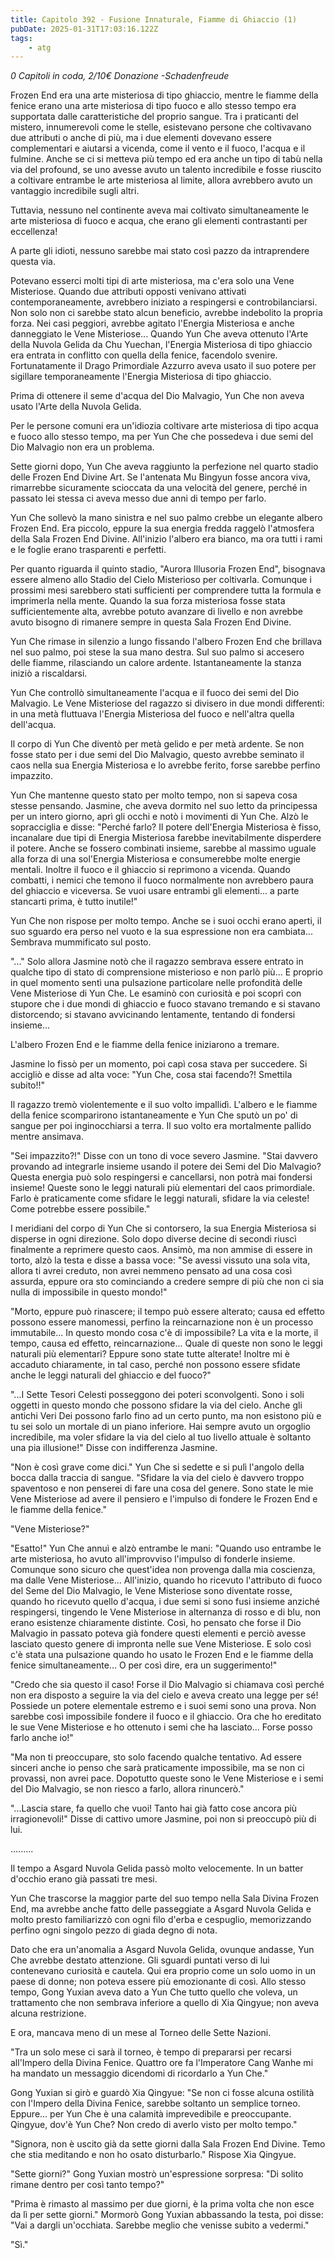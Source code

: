 ```yaml
---
title: Capitolo 392 - Fusione Innaturale, Fiamme di Ghiaccio (1)
pubDate: 2025-01-31T17:03:16.122Z
tags:
    - atg
---
```



<em>0 Capitoli in coda, 2/10€ Donazione
-Schadenfreude</em>


Frozen End era una arte misteriosa di tipo ghiaccio, mentre le fiamme della fenice erano una arte misteriosa di tipo fuoco e allo stesso tempo era supportata dalle caratteristiche del proprio sangue.
Tra i praticanti del mistero, innumerevoli come le stelle, esistevano persone che coltivavano due attributi o anche di più, ma i due elementi dovevano essere complementari e aiutarsi a vicenda, come il vento e il fuoco, l'acqua e il fulmine. Anche se ci si metteva più tempo ed era anche un tipo di tabù nella via del profound, se uno avesse avuto un talento incredibile e fosse riuscito a coltivare entrambe le arte misteriosa al limite, allora avrebbero avuto un vantaggio incredibile sugli altri.


Tuttavia, nessuno nel continente aveva mai coltivato simultaneamente le arte misteriosa di fuoco e acqua, che erano gli elementi contrastanti per eccellenza!


A parte gli idioti, nessuno sarebbe mai stato così pazzo da intraprendere questa via.


Potevano esserci molti tipi di arte misteriosa, ma c'era solo una Vene Misteriose. Quando due attributi opposti venivano attivati contemporaneamente, avrebbero iniziato a respingersi e controbilanciarsi.
Non solo non ci sarebbe stato alcun beneficio, avrebbe indebolito la propria forza. Nei casi peggiori, avrebbe agitato l'Energia Misteriosa e anche danneggiato le Vene Misteriose... Quando Yun Che aveva ottenuto l'Arte della Nuvola Gelida da Chu Yuechan, l'Energia Misteriosa di tipo ghiaccio era entrata in conflitto con quella della fenice, facendolo svenire. Fortunatamente il Drago Primordiale Azzurro aveva usato il suo potere per sigillare temporaneamente l'Energia Misteriosa di tipo ghiaccio.


Prima di ottenere il seme d'acqua del Dio Malvagio, Yun Che non aveva usato l'Arte della Nuvola Gelida.


Per le persone comuni era un'idiozia coltivare arte misteriosa di tipo acqua e fuoco allo stesso tempo, ma per Yun Che che possedeva i due semi del Dio Malvagio non era un problema.


Sette giorni dopo, Yun Che aveva raggiunto la perfezione nel quarto stadio delle Frozen End Divine Art. Se l'antenata Mu Bingyun fosse ancora viva, rimarrebbe sicuramente scioccata da una velocità del genere, perché in passato lei stessa ci aveva messo due anni di tempo per farlo.


Yun Che sollevò la mano sinistra e nel suo palmo crebbe un elegante albero Frozen End. Era piccolo, eppure la sua energia fredda raggelò l'atmosfera della Sala Frozen End Divine. All'inizio l'albero era bianco, ma ora tutti i rami e le foglie erano trasparenti e perfetti.


Per quanto riguarda il quinto stadio, "Aurora Illusoria Frozen End", bisognava essere almeno allo Stadio del Cielo Misterioso per coltivarla. Comunque i prossimi mesi sarebbero stati sufficienti per comprendere tutta la formula e imprimerla nella mente. Quando la sua forza misteriosa fosse stata sufficientemente alta, avrebbe potuto avanzare di livello e non avrebbe avuto bisogno di rimanere sempre in questa Sala Frozen End Divine.


Yun Che rimase in silenzio a lungo fissando l'albero Frozen End che brillava nel suo palmo, poi stese la sua mano destra. Sul suo palmo si accesero delle fiamme, rilasciando un calore ardente. Istantaneamente la stanza iniziò a riscaldarsi.


Yun Che controllò simultaneamente l'acqua e il fuoco dei semi del Dio Malvagio. Le Vene Misteriose del ragazzo si divisero in due mondi differenti: in una metà fluttuava l'Energia Misteriosa del fuoco e nell'altra quella dell'acqua.


Il corpo di Yun Che diventò per metà gelido e per metà ardente. Se non fosse stato per i due semi del Dio Malvagio, questo avrebbe seminato il caos nella sua Energia Misteriosa e lo avrebbe ferito, forse sarebbe perfino impazzito.


Yun Che mantenne questo stato per molto tempo, non si sapeva cosa stesse pensando. Jasmine, che aveva dormito nel suo letto da principessa per un intero giorno, aprì gli occhi e notò i movimenti di Yun Che. Alzò le sopracciglia e disse: "Perché farlo? Il potere dell'Energia Misteriosa è fisso, incanalare due tipi di Energia Misteriosa farebbe inevitabilmente disperdere il potere. Anche se fossero combinati insieme, sarebbe al massimo uguale alla forza di una sol'Energia Misteriosa e consumerebbe molte energie mentali. Inoltre il fuoco e il ghiaccio si reprimono a vicenda. Quando combatti, i nemici che temono il fuoco normalmente non avrebbero paura del ghiaccio e viceversa. Se vuoi usare entrambi gli elementi... a parte stancarti prima, è tutto inutile!"


Yun Che non rispose per molto tempo. Anche se i suoi occhi erano aperti, il suo sguardo era perso nel vuoto e la sua espressione non era cambiata... Sembrava mummificato sul posto.


"..." Solo allora Jasmine notò che il ragazzo sembrava essere entrato in qualche tipo di stato di comprensione misterioso e non parlò più... E proprio in quel momento sentì una pulsazione particolare nelle profondità delle Vene Misteriose di Yun Che. Le esaminò con curiosità e poi scoprì con stupore che i due mondi di ghiaccio e fuoco stavano tremando e si stavano distorcendo; si stavano avvicinando lentamente, tentando di fondersi insieme...


L'albero Frozen End e le fiamme della fenice iniziarono a tremare.


Jasmine lo fissò per un momento, poi capì cosa stava per succedere. Si accigliò e disse ad alta voce: "Yun Che, cosa stai facendo?! Smettila subito!!"


Il ragazzo tremò violentemente e il suo volto impallidì. L'albero e le fiamme della fenice scomparirono istantaneamente e Yun Che sputò un po' di sangue per poi inginocchiarsi a terra. Il suo volto era mortalmente pallido mentre ansimava.


"Sei impazzito?!" Disse con un tono di voce severo Jasmine. "Stai davvero provando ad integrarle insieme usando il potere dei Semi del Dio Malvagio? Questa energia può solo respingersi e cancellarsi, non potrà mai fondersi insieme!
Queste sono le leggi naturali più elementari del caos primordiale. Farlo è praticamente come sfidare le leggi naturali, sfidare la via celeste! Come potrebbe essere possibile."


I meridiani del corpo di Yun Che si contorsero, la sua Energia Misteriosa si disperse in ogni direzione. Solo dopo diverse decine di secondi riuscì finalmente a reprimere questo caos. Ansimò, ma non ammise di essere in torto, alzò la testa e disse a bassa voce: "Se avessi vissuto una sola vita, allora ti avrei creduto, non avrei nemmeno pensato ad una cosa così assurda, eppure ora sto cominciando a credere sempre di più che non ci sia nulla di impossibile in questo mondo!"


"Morto, eppure può rinascere; il tempo può essere alterato; causa ed effetto possono essere manomessi, perfino la reincarnazione non è un processo immutabile... In questo mondo cosa c'è di impossibile? La vita e la morte, il tempo, causa ed effetto, reincarnazione... Quale di queste non sono le leggi naturali più elementari? Eppure sono state tutte alterate! Inoltre mi è accaduto chiaramente, in tal caso, perché non possono essere sfidate anche le leggi naturali del ghiaccio e del fuoco?"


"...I Sette Tesori Celesti posseggono dei poteri sconvolgenti. Sono i soli oggetti in questo mondo che possono sfidare la via del cielo. Anche gli antichi Veri Dei possono farlo fino ad un certo punto, ma non esistono più e tu sei solo un mortale di un piano inferiore. Hai sempre avuto un orgoglio incredibile, ma voler sfidare la via del cielo al tuo livello attuale è soltanto una pia illusione!" Disse con indifferenza Jasmine.


"Non è così grave come dici." Yun Che si sedette e si pulì l'angolo della bocca dalla traccia di sangue. "Sfidare la via del cielo è davvero troppo spaventoso e non penserei di fare una cosa del genere. Sono state le mie Vene Misteriose ad avere il pensiero e l'impulso di fondere le Frozen End e le fiamme della fenice."


"Vene Misteriose?"


"Esatto!" Yun Che annuì e alzò entrambe le mani: "Quando uso entrambe le arte misteriosa, ho avuto all'improvviso l'impulso di fonderle insieme. Comunque sono sicuro che quest'idea non provenga dalla mia coscienza, ma dalle Vene Misteriose... All'inizio, quando ho ricevuto l'attributo di fuoco del Seme del Dio Malvagio, le Vene Misteriose sono diventate rosse, quando ho ricevuto quello d'acqua, i due semi si sono fusi insieme anziché respingersi, tingendo le Vene Misteriose in alternanza di rosso e di blu, non erano esistenze chiaramente distinte.
Così, ho pensato che forse il Dio Malvagio in passato poteva già fondere questi elementi e perciò avesse lasciato questo genere di impronta nelle sue Vene Misteriose. E solo così c'è stata una pulsazione quando ho usato le Frozen End e le fiamme della fenice simultaneamente... O per così dire, era un suggerimento!"


"Credo che sia questo il caso! Forse il Dio Malvagio si chiamava così perché non era disposto a seguire la via del cielo e aveva creato una legge per sé! Possiede un potere elementale estremo e i suoi semi sono una prova. Non sarebbe così impossibile fondere il fuoco e il ghiaccio. Ora che ho ereditato le sue Vene Misteriose e ho ottenuto i semi che ha lasciato... Forse posso farlo anche io!"


"Ma non ti preoccupare, sto solo facendo qualche tentativo. Ad essere sinceri anche io penso che sarà praticamente impossibile, ma se non ci provassi, non avrei pace. Dopotutto queste sono le Vene Misteriose e i semi del Dio Malvagio, se non riesco a farlo, allora rinuncerò."


"...Lascia stare, fa quello che vuoi! Tanto hai già fatto cose ancora più irragionevoli!" Disse di cattivo umore Jasmine, poi non si preoccupò più di lui.


.........


Il tempo a Asgard Nuvola Gelida passò molto velocemente. In un batter d'occhio erano già passati tre mesi.


Yun Che trascorse la maggior parte del suo tempo nella Sala Divina Frozen End, ma avrebbe anche fatto delle passeggiate a Asgard Nuvola Gelida e molto presto familiarizzò con ogni filo d'erba e cespuglio, memorizzando perfino ogni singolo pezzo di giada degno di nota.


Dato che era un'anomalia a Asgard Nuvola Gelida, ovunque andasse, Yun Che avrebbe destato attenzione. Gli sguardi puntati verso di lui contenevano curiosità e cautela. Qui era proprio come un solo uomo in un paese di donne; non poteva essere più emozionante di così. Allo stesso tempo, Gong Yuxian aveva dato a Yun Che tutto quello che voleva, un trattamento che non sembrava inferiore a quello di Xia Qingyue; non aveva alcuna restrizione.


E ora, mancava meno di un mese al Torneo delle Sette Nazioni.


"Tra un solo mese ci sarà il torneo, è tempo di prepararsi per recarsi all'Impero della Divina Fenice. Quattro ore fa l'Imperatore Cang Wanhe mi ha mandato un messaggio dicendomi di ricordarlo a Yun Che."


Gong Yuxian si girò e guardò Xia Qingyue: "Se non ci fosse alcuna ostilità con l'Impero della Divina Fenice, sarebbe soltanto un semplice torneo. Eppure... per Yun Che è una calamità imprevedibile e preoccupante. Qingyue, dov'è Yun Che? Non credo di averlo visto per molto tempo."


"Signora, non è uscito già da sette giorni dalla Sala Frozen End Divine. Temo che stia meditando e non ho osato disturbarlo." Rispose Xia Qingyue.


"Sette giorni?" Gong Yuxian mostrò un'espressione sorpresa: "Di solito rimane dentro per così tanto tempo?"


"Prima è rimasto al massimo per due giorni, è la prima volta che non esce da lì per sette giorni." Mormorò Gong Yuxian abbassando la testa, poi disse: "Vai a dargli un'occhiata. Sarebbe meglio che venisse subito a vedermi."


"Sì."
                                


                                



